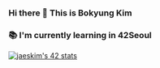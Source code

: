 ### Hi there 👋 This is Bokyung Kim
###
### 📚 I'm currently learning in 42Seoul
[![jaeskim's 42 stats](https://badge42.herokuapp.com/api/stats/bokim)](https://github.com/JaeSeoKim/badge42)


<!--
**bokyungkim/bokyungkim** is a ✨ _special_ ✨ repository because its `README.md` (this file) appears on your GitHub profile.

Here are some ideas to get you started:

- 🔭 I’m currently working on ...
- 🌱 I’m currently learning ...
- 👯 I’m looking to collaborate on ...
- 🤔 I’m looking for help with ...
- 💬 Ask me about ...
- 📫 How to reach me: ...
- 😄 Pronouns: ...
- ⚡ Fun fact: ...
-->
